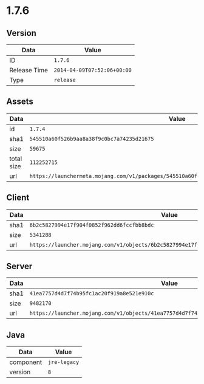 # 1.7.6

## Version

|**Data**        | **Value**                 |
|----------------|-------------------------|
| ID   | ```1.7.6```   |
| Release Time   | ```2014-04-09T07:52:06+00:00```   |
| Type   | ```release```   |

## Assets

|**Data**        | **Value**                 |
|----------------|-------------------------|
| id   | ```1.7.4```   |
| sha1   | ```545510a60f526b9aa8a38f9c0bc7a74235d21675```   |
| size   | ```59675```   |
| total size  | ```112252715```  |
| url       | ```https://launchermeta.mojang.com/v1/packages/545510a60f526b9aa8a38f9c0bc7a74235d21675/1.7.4.json``` |

## Client

|**Data**        | **Value**                 |
|----------------|-------------------------|
| sha1   | ```6b2c5827994e17f904f0852f962dd6fccfbb8bdc```   |
| size   | ```5341288```   |
| url       | ```https://launcher.mojang.com/v1/objects/6b2c5827994e17f904f0852f962dd6fccfbb8bdc/client.jar``` |

## Server

|**Data**        | **Value**                 |
|----------------|-------------------------|
| sha1   | ```41ea7757d4d7f74b95fc1ac20f919a8e521e910c```   |
| size   | ```9482170```   |
| url       | ```https://launcher.mojang.com/v1/objects/41ea7757d4d7f74b95fc1ac20f919a8e521e910c/server.jar``` |

## Java

|**Data**        | **Value**                 |
|----------------|-------------------------|
| component   | ```jre-legacy```   |
| version   | ```8```   |